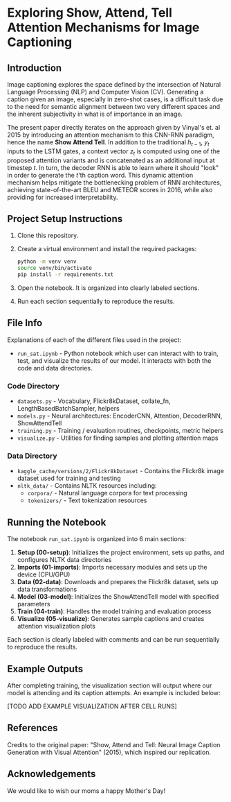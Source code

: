 # Exploring Show, Attend, Tell Attention Mechanisms for Image Captioning

## Introduction

Image captioning explores the space defined by the intersection of Natural Language Processing (NLP) and Computer Vision (CV). Generating a caption given an image, especially in zero-shot cases, is a difficult task due to the need for semantic alignment between two very different spaces and the inherent subjectivity in what is of importance in an image.


The present paper directly iterates on the approach given by Vinyal's et. al 2015 by introducing an attention mechanism to this CNN-RNN paradigm, hence the name **Show Attend Tell**. In addition to the traditional $h_{t-1}$, $y_t$ inputs to the LSTM gates, a context vector $z_t$ is computed using one of the proposed attention variants and is concatenated as an additional input at timestep $t$. In turn, the decoder RNN is able to learn where it should "look" in order to generate the $t$'th caption word. This dynamic attention mechanism helps mitigate the bottlenecking problem of RNN architectures, achieving state-of-the-art BLEU and METEOR scores in 2016, while also providing for increased interpretability.

## Project Setup Instructions

1. Clone this repository.

2. Create a virtual environment and install the required packages:
   ```bash
   python -m venv venv
   source venv/bin/activate
   pip install -r requirements.txt
3. Open the notebook. It is organized into clearly labeled sections.

4. Run each section sequentially to reproduce the results.

## File Info

Explanations of each of the different files used in the project:

- `run_sat.ipynb` - Python notebook which user can interact with to train, test, and visualize the results of our model. It interacts with both the code and data directories.

### Code Directory
- `datasets.py` - Vocabulary, Flickr8kDataset, collate_fn, LengthBasedBatchSampler, helpers
- `models.py` - Neural architectures: EncoderCNN, Attention, DecoderRNN, ShowAttendTell
- `training.py` - Training / evaluation routines, checkpoints, metric helpers
- `visualize.py` - Utilities for finding samples and plotting attention maps

### Data Directory
- `kaggle_cache/versions/2/Flickr8kDataset` - Contains the Flickr8k image dataset used for training and testing
- `nltk_data/` - Contains NLTK resources including:
  - `corpora/` - Natural language corpora for text processing
  - `tokenizers/` - Text tokenization resources

## Running the Notebook

The notebook `run_sat.ipynb` is organized into 6 main sections:

1. **Setup (00-setup)**: Initializes the project environment, sets up paths, and configures NLTK data directories
2. **Imports (01-imports)**: Imports necessary modules and sets up the device (CPU/GPU)
3. **Data (02-data)**: Downloads and prepares the Flickr8k dataset, sets up data transformations
4. **Model (03-model)**: Initializes the ShowAttendTell model with specified parameters
5. **Train (04-train)**: Handles the model training and evaluation process
6. **Visualize (05-visualize)**: Generates sample captions and creates attention visualization plots

Each section is clearly labeled with comments and can be run sequentially to reproduce the results.

## Example Outputs

After completing training, the visualization section will output where our model is attending and its caption attempts. An example is included below:

[TODO ADD EXAMPLE VISUALIZATION AFTER CELL RUNS]

## References

Credits to the original paper: "Show, Attend and Tell: Neural Image Caption Generation with Visual Attention" (2015), which inspired our replication.

## Acknowledgements

We would like to wish our moms a happy Mother's Day!
